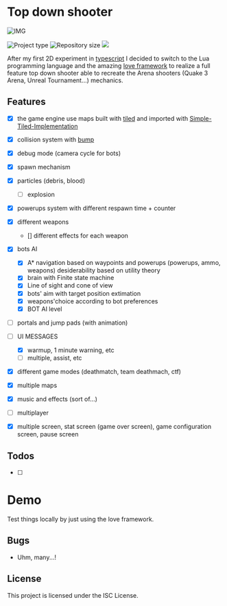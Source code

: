# Top down shooter

![IMG](doc/tds.gif)

![](https://img.shields.io/badge/type-JS_Library-brightgreen.svg "Project type")
![](https://img.shields.io/github/repo-size/LorenzoCorbella74/top-down-shooter "Repository size")
![](https://img.shields.io/github/package-json/v/LorenzoCorbella74/top-down-shooter)

After my first 2D experiment in [typescript](https://github.com/LorenzoCorbella74/test-canvas-game) I decided to switch to the Lua programming language and the amazing [love framework](https://love2d.org/) to realize a full feature top down shooter able to recreate the Arena shooters (Quake 3 Arena, Unreal Tournament...) mechanics.

## Features
- [x] the game engine use maps built with [tiled](https://www.mapeditor.org/) and imported with [Simple-Tiled-Implementation](https://github.com/karai17/Simple-Tiled-Implementation)
- [x] collision system with [bump](https://github.com/kikito/bump.lua)
- [x] debug mode (camera cycle for bots)
- [x] spawn mechanism
- [x] particles (debris, blood)
    - [ ] explosion
- [x] powerups system with different respawn time + counter
- [x] different weapons
    - []  different effects for each weapon
- [x] bots AI
    - [x] A* navigation based on waypoints and powerups  (powerups, ammo, weapons) desiderability based on utility theory
    - [x] brain with Finite state machine
    - [x] Line of sight and cone of view
    - [x] bots' aim with target position extimation 
    - [x] weapons'choice according to bot preferences
    - [x] BOT AI level
- [ ] portals and jump pads (with animation)
- [ ] UI MESSAGES
    - [x] warmup, 1 minute warning, etc
    - [ ] multiple, assist, etc
- [x] different game modes (deathmatch, team deathmach, ctf)
- [x] multiple maps
- [x] music and effects (sort of...)
- [ ] multiplayer
- [x] multiple screen, stat screen (game over screen), game configuration screen, pause screen


## Todos
- [ ] 


# Demo
Test things locally by just using the love framework.

## Bugs
- Uhm, many...!

## License
This project is licensed under the ISC License.